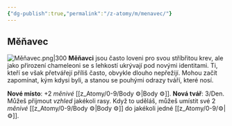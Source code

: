 ```yaml
---
{"dg-publish":true,"permalink":"/z-atomy/m/menavec/"}
---
```


## Měňavec
![Měňavec.png|300](/img/user/z_img/M%C4%9B%C5%88avec.png)
**Měňavci** jsou často loveni pro svou stříbřitou krev, ale jako přirození chameleoni se s lehkostí ukrývají pod novými identitami. Ti, kteří se však přetvářejí příliš často, obvykle dlouho nepřežijí. Mohou začít zapomínat, kým kdysi byli, a stanou se pouhými odrazy tváří, které nosí.

**Nové místo**: +2 *měnivé* [[z_Atomy/0-9/Body ⚙️\|Body ⚙️]]. 
**Nová tvář**: 3/Den. Můžeš přijmout *vzhled* jakékoli rasy. Když to uděláš, můžeš umístit své 2 *měnivé* [[z_Atomy/0-9/Body ⚙️\|Body ⚙️]] do jakékoli jedné [[z_Atomy/0-9/⚙️\|⚙️]].